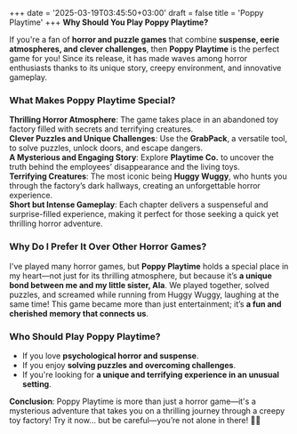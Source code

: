 +++
date = '2025-03-19T03:45:50+03:00'
draft = false
title = 'Poppy Playtime'
+++
**Why Should You Play Poppy Playtime?**  

If you're a fan of **horror and puzzle games** that combine **suspense, eerie atmospheres, and clever challenges**, then **Poppy Playtime** is the perfect game for you! Since its release, it has made waves among horror enthusiasts thanks to its unique story, creepy environment, and innovative gameplay.  

### **What Makes Poppy Playtime Special?**  
 **Thrilling Horror Atmosphere**: The game takes place in an abandoned toy factory filled with secrets and terrifying creatures.  
 **Clever Puzzles and Unique Challenges**: Use the **GrabPack**, a versatile tool, to solve puzzles, unlock doors, and escape dangers.  
 **A Mysterious and Engaging Story**: Explore **Playtime Co.** to uncover the truth behind the employees’ disappearance and the living toys.  
 **Terrifying Creatures**: The most iconic being **Huggy Wuggy**, who hunts you through the factory’s dark hallways, creating an unforgettable horror experience.  
 **Short but Intense Gameplay**: Each chapter delivers a suspenseful and surprise-filled experience, making it perfect for those seeking a quick yet thrilling horror adventure.  

### **Why Do I Prefer It Over Other Horror Games?**  
I've played many horror games, but **Poppy Playtime** holds a special place in my heart—not just for its thrilling atmosphere, but because it’s **a unique bond between me and my little sister, Ala**. We played together, solved puzzles, and screamed while running from Huggy Wuggy, laughing at the same time! This game became more than just entertainment; it’s **a fun and cherished memory that connects us**.  

### **Who Should Play Poppy Playtime?**  
- If you love **psychological horror and suspense**.  
- If you enjoy **solving puzzles and overcoming challenges**.  
- If you're looking for **a unique and terrifying experience in an unusual setting**.  

**Conclusion**: Poppy Playtime is more than just a horror game—it's a mysterious adventure that takes you on a thrilling journey through a creepy toy factory! Try it now… but be careful—you’re not alone in there! 👀🎈